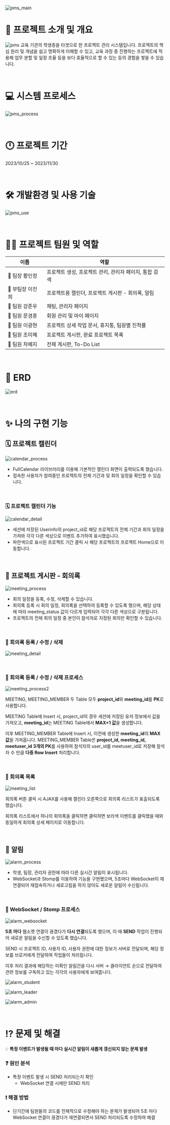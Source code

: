 ![pms_main](https://github.com/ZINYED/choongang_project/assets/118190422/d4064752-2527-45da-b86d-5bc57402bcf8)

# 📖 프로젝트 소개 및 개요
![pms](https://github.com/ZINYED/choongang_project/assets/118190422/7bc6faa1-b409-4940-a66a-9418ec5c941d)
교육 기관의 학생층을 타겟으로 한 프로젝트 관리 시스템입니다.
프로젝트의 핵심 원리 및 개념을 쉽고 명확하게 이해할 수 있고, 교육 과정 중 진행하는 프로젝트에 적용해 업무 분할 및 일정 조율 등을 보다 효율적으로 할 수 있는 등의 경험을 쌓을 수 있습니다.

&nbsp;
# 💻 시스템 프로세스
![pms_process](https://github.com/ZINYED/choongang_project/assets/118190422/bacf0807-7d0a-4813-a126-c8ed426b051b)

&nbsp;
# 🕛 프로젝트 기간
2023/10/25 ~ 2023/11/30

&nbsp;
# 🛠 개발환경 및 사용 기술
![pms_use](https://github.com/ZINYED/choongang_project/assets/118190422/01265bc0-6d23-4e16-a219-72b7ea4b2f35)

&nbsp;
# 🙌🏻 프로젝트 팀원 및 역할
|이름|역할|
|---|---|
|👑 팀장 황인정|프로젝트 생성, 프로젝트 관리, 관리자 페이지, 통합 검색|
|👑 부팀장 이진희|프로젝트용 캘린더, 프로젝트 게시판 - 회의록, 알림|
|👑 팀원 강준우|채팅, 관리자 페이지|
|👑 팀원 문경훈|회원 관리 및 마이 페이지|
|👑 팀원 이광현|프로젝트 상세 작업 문서, 휴지통, 팀원별 진척률|
|👑 팀원 조미혜|프로젝트 게시판, 완료 프로젝트 목록|
|👑 팀원 차예지|전체 게시판, To-Do List|

&nbsp;
# 📍 ERD
![erd](https://github.com/ZINYED/choongang_project/assets/118190422/c90a9b77-c40f-48f5-b8e0-961095f3b2cb)

&nbsp;
# ✨ 나의 구현 기능

## 🗓 프로젝트 캘린더
![calendar_process](https://github.com/ZINYED/choongang_project/assets/118190422/0384390a-b566-43a9-ba9f-21e3e4b595b4)
- FullCalendar 라이브러리를 이용해 기본적인 캘린더 화면이 출력되도록 했습니다.
- 접속한 사용자가 참여중인 프로젝트의 전체 기간과 및 회의 일정을 확인할 수 있습니다.

&nbsp;
### 🗓 프로젝트 캘린더 기능
![calendar_detail](https://github.com/ZINYED/choongang_project/assets/118190422/3c0f25d9-13b0-423d-ade1-04acdd6b3f94)
- 세션에 저장된 Userinfo의 project_id로 해당 프로젝트의 전체 기간과 회의 일정을 가져와 각각 다른 색상으로 이벤트 추가하여 표시했습니다.
- 파란색으로 표시된 프로젝트 기간 클릭 시 해당 프로젝트의 프로젝트 Home으로 이동합니다.

&nbsp;
## 💬 프로젝트 게시판 - 회의록
![meeting_process](https://github.com/ZINYED/choongang_project/assets/118190422/c2637939-e628-4af4-8c53-01e433c40f6e)
- 회의 일정을 등록, 수정, 삭제할 수 있습니다.
- 회의록 등록 시 회의 일정, 회의록을 선택하여 등록할 수 있도록 했으며, 해당 상태에 따라 meeting_status 값이 다르게 입력되어 각각 다른 색상으로 구분됩니다.
- 프로젝트의 전체 회의 일정 중 본인이 참석자로 지정된 회의만 확인할 수 있습니다.

&nbsp;
### 💬 회의록 등록 / 수정 / 삭제
![meeting_detail](https://github.com/ZINYED/choongang_project/assets/118190422/b8770704-db1c-4942-8655-87e92bbe0bca)

&nbsp;
### 💬 회의록 등록 / 수정 / 삭제 프로세스
![meeting_process2](https://github.com/ZINYED/choongang_project/assets/118190422/3330f5aa-ccc7-4125-8d28-c7396d628764)

MEETING, MEETING_MEMBER 두 Table 모두 **project_id**와 **meeting_id**를 **PK**로 사용합니다.

MEETING Table에 Insert 시, project_id의 경우 세션에 저장된 유저 정보에서 값을 가져오고,
**meeting_id**는 MEETING Table에서 **MAX+1 값**을 생성합니다.

이후 MEETING_MEMBER Table에 Insert 시, 이전에 생성한 **meeting_id**의 **MAX 값**을 가져옵니다.
MEETING_MEMBER Table은 **project_id, meeting_id, meetuser_id 3개의 PK**를 사용하여
참석자의 user_id를 meetuser_id로 저장해 참석자 수 만큼 **다중 Row Insert** 처리합니다.

&nbsp;
### 💬 회의록 목록
![meeting_list](https://github.com/ZINYED/choongang_project/assets/118190422/cf93b850-c0b1-4205-b2ba-04562fdad8ad)

회의록 버튼 클릭 시 AJAX를 사용해 캘린더 오른쪽으로 회의록 리스트가 표출되도록 했습니다.

회의록 리스트에서 하나의 회의록을 클릭하면 클릭하면 보라색 이벤트를 클릭했을 때와 동일하게 회의록 상세 페이지로 이동합니다.

&nbsp;
## 📌 알림
![alarm_process](https://github.com/ZINYED/choongang_project/assets/118190422/addd4d98-bf6e-4f37-a8d4-0e07638aa0dd)

- 학생, 팀장, 관리자 권한에 따라 다른 실시간 알림이 표시됩니다.
- WebSocket과 Stomp를 이용하여 기능을 구현했으며, 5초마다 WebSocket이 재연결되어 재접속하거나 새로고침을 하지 않아도 새로운 알림이 수신됩니다.

&nbsp;
### 📌 WebSocket / Stomp 프로세스
![alarm_websocket](https://github.com/ZINYED/choongang_project/assets/118190422/3482ea05-d8aa-480a-a086-01e5368fe72b)

**5초 마다** 웹소켓 연결이 끊겼다가 **다시 연결**되도록 했으며,
이 때 **SEND** 작업이 진행되어 새로운 알림을 수신할 수 있도록 했습니다.

SEND 시 프로젝트 ID, 사용자 ID, 사용자 권한에 대한 정보가 서버로 전달되며,
해당 정보를 브로커에게 전달하여 작업들이 처리됩니다.

이후 처리 결과에 해당하는 미확인 알림건을 다시 서버 → 클라이언트 순으로 전달하여
관련 정보를 구독하고 있는 각각의 사용자에게 보여줍니다.

![alarm_student](https://github.com/ZINYED/choongang_project/assets/118190422/b39a22af-f3e7-421a-b0a5-f48c79aa07ae)

![alarm_leader](https://github.com/ZINYED/choongang_project/assets/118190422/1fb00bf7-cb3e-47a2-b2ad-17e8754c26f0)

![alarm_admin](https://github.com/ZINYED/choongang_project/assets/118190422/3bff404a-8579-4013-bac3-7b0f0f17c39d)

&nbsp;
# ⁉ 문제 및 해결
💡 **특정 이벤트가 발생될 때 마다 실시간 알림이 새롭게 갱신되지 않는 문제 발생**

### ❓ 원인 분석

- 특정 이벤트 발생 시 SEND 처리되는지 확인
    - WebSocket 연결 시에만 SEND 처리

### ❗ 해결 방법

- 단기간에 팀원들의 코드를 전체적으로 수정해야 하는 문제가 발생되어 5초 마다 WebSocket 연결이 끊겼다가 재연결되면서 SEND 처리되도록 수정하여 해결







